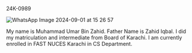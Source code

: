 24K-0989

 
 
 
 
 ![WhatsApp Image 2024-09-01 at 15 26 57](https://github.com/user-attachments/assets/6de33d87-f46e-47c4-ae2b-a0c6353b2607)

 
 
 My name is Muhammad Umar Bin Zahid. Father Name is Zahid Iqbal. I did my matriculation and intermediate from Board of Karachi. I am currently enrolled  in FAST NUCES Karachi in CS Department.
